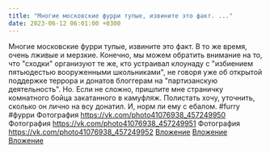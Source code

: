 ```yaml
---
title: "Многие московские фурри тупые, извините это факт. ..."
date: 2023-06-12 06:01:00 +0300
---
```


Многие московские фурри тупые, извините это факт. В то же время, очень лживые и мерзкие.
Конечно, мы можем обратить внимание на то, что "сходки" организуют те же, кто устраивал клоунаду с "избиением пятьюдестью вооруженными школьниками", не говоря уже об открытой поддержке террора и донатов блоггерам на "партизанскую деятельность".
Но.
Если не сложно, пришлите мне страничку комнатного бойца закатанного в камуфляж. Полистать хочу, уточнить, сколько он лично на всу донатил. И, норм ли ему с ебалом.
#furry #фурри
Фотография
<a class="vk-attach" href="https://vk.com/photo41076938_457249950">https://vk.com/photo41076938_457249950</a>
Фотография
<a class="vk-attach" href="https://vk.com/photo41076938_457249951">https://vk.com/photo41076938_457249951</a>
Фотография
<a class="vk-attach" href="https://vk.com/photo41076938_457249952">https://vk.com/photo41076938_457249952</a>
<a class="vk-attach" href="https://vk.com/photo41076938_457249950">Вложение</a>
<a class="vk-attach" href="https://vk.com/photo41076938_457249951">Вложение</a>
<a class="vk-attach" href="https://vk.com/photo41076938_457249952">Вложение</a>
